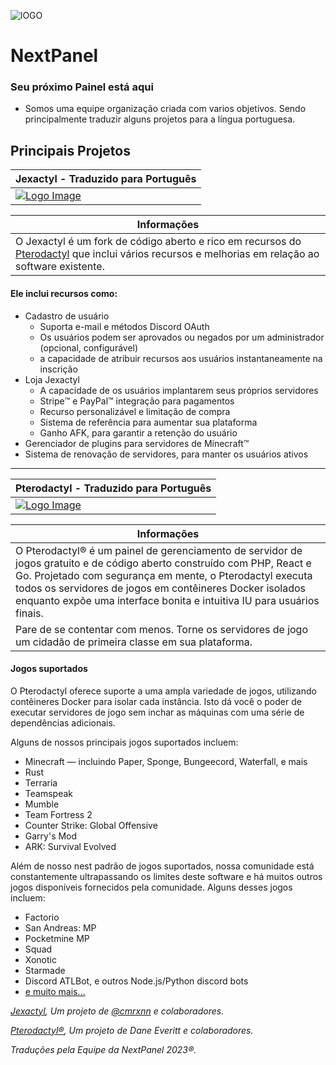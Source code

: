 ![lOGO](https://user-images.githubusercontent.com/109999325/221442060-0d77c18b-75ed-436a-920a-c8b56cc69a29.gif)

# NextPanel

### Seu próximo Painel está aqui
- Somos uma equipe organização criada com varios objetivos. Sendo principalmente traduzir alguns projetos para a língua portuguesa.


## Principais Projetos


| Jexactyl - Traduzido para Português |
|--------------------------------------------------------------------------------------------------------------------------------------------------|
|[![Logo Image](https://cdn.discordapp.com/attachments/1012411945141424218/1012430446556090468/JexactylBannerBasic.jpg)](https://jexactylbrasil.ml)|

| Informações |
|-------------------------------------|
| O Jexactyl é um fork de código aberto e rico em recursos do [Pterodactyl](https://pterodactyl.io) que inclui vários recursos e melhorias em relação ao software existente.|

#### Ele inclui recursos como:
- Cadastro de usuário
   - Suporta e-mail e métodos Discord OAuth
   - Os usuários podem ser aprovados ou negados por um administrador (opcional, configurável)
   - a capacidade de atribuir recursos aos usuários instantaneamente na inscrição
- Loja Jexactyl
   - A capacidade de os usuários implantarem seus próprios servidores
   - Stripe:tm: e PayPal:tm: integração para pagamentos
   - Recurso personalizável e limitação de compra
   - Sistema de referência para aumentar sua plataforma
   - Ganho AFK, para garantir a retenção do usuário
- Gerenciador de plugins para servidores  de Minecraft:tm: 
- Sistema de renovação de servidores, para manter os usuários ativos


***

| Pterodactyl - Traduzido para Português |
|--------------------------------------------------------------------------------------------------|
|[![Logo Image](https://cdn.pterodactyl.io/logos/new/pterodactyl_logo.png)](https://pterodactyl.io)|

| Informações |
|-------------------------------------|
|O Pterodactyl® é um painel de gerenciamento de servidor de jogos gratuito e de código aberto construído com PHP, React e Go. Projetado com segurança em mente, o Pterodactyl executa todos os servidores de jogos em contêineres Docker isolados enquanto expõe uma interface bonita e intuitiva IU para usuários finais.
Pare de se contentar com menos. Torne os servidores de jogo um cidadão de primeira classe em sua plataforma.|

#### Jogos suportados

O Pterodactyl oferece suporte a uma ampla variedade de jogos, utilizando contêineres Docker para isolar cada instância. Isto dá
você o poder de executar servidores de jogo sem inchar as máquinas com uma série de dependências adicionais.

Alguns de nossos principais jogos suportados incluem:

* Minecraft — incluindo Paper, Sponge, Bungeecord, Waterfall, e mais
* Rust
* Terraria
* Teamspeak
* Mumble
* Team Fortress 2
* Counter Strike: Global Offensive
* Garry's Mod
* ARK: Survival Evolved

Além de nosso nest padrão de jogos suportados, nossa comunidade está constantemente ultrapassando os limites deste software
e há muitos outros jogos disponíveis fornecidos pela comunidade. Alguns desses jogos incluem:

* Factorio
* San Andreas: MP
* Pocketmine MP
* Squad
* Xonotic
* Starmade
* Discord ATLBot, e outros Node.js/Python discord bots
* [e muito mais...](https://github.com/parkervcp/eggs)

*[Jexactyl](https://jexactyl.com), Um projeto de [@cmrxnn](https://github.com/cmrxnn) e colaboradores.*

*[Pterodactyl®](https://pterodactyl.io), Um projeto de Dane Everitt e colaboradores.*

*Traduções pela Equipe da NextPanel 2023®.*

